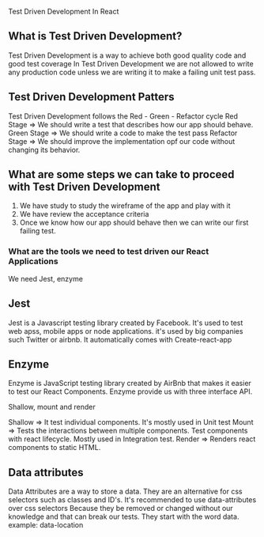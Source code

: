 Test Driven Development In React

## What is Test Driven Development?

Test Driven Development is a way to achieve both good quality code and good test coverage
In Test Driven Development we are not allowed to write any production code unless we are writing it to make a failing unit test pass.

## Test Driven Development Patters

Test Driven Development follows the Red - Green - Refactor cycle
Red Stage => We should write a test that describes how our app should behave.
Green Stage => We should write a code to make the test pass
Refactor Stage => We should improve the implementation opf our code without changing its behavior.

## What are some steps we can take to proceed with Test Driven Development

1. We have study to study the wireframe of the app and play with it
2. We have review the acceptance criteria
3. Once we know how our app should behave then we can write our first failing test.

### What are the tools we need to test driven our React Applications

We need Jest, enzyme

## Jest

Jest is a Javascript testing library created by Facebook. It's used to test web apss, mobile apps or node applications. it's used by big companies such Twitter or airbnb.
It automatically comes with Create-react-app

## Enzyme

Enzyme is JavaScript testing library created by AirBnb that makes it easier to test our React Components.
Enzyme provide us with three interface API.

Shallow, mount and render

Shallow => It test individual components. It's mostly used in Unit test
Mount => Tests the interactions between multiple components. Test components with react lifecycle. Mostly used in Integration test.
Render => Renders react components to static HTML.

## Data attributes

Data Attributes are a way to store a data. They are an alternative for css selectors such as classes and ID's. It's recommended to use data-attributes over css selectors
Because they be removed or changed without our knowledge and that can break our tests.
They start with the word data. example: data-location
